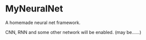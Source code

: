 # MyNeuralNet
A homemade neural net framework.

CNN, RNN and some other network will be enabled. (may be......)
